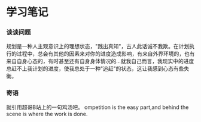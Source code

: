 学习笔记
===
### 谈谈问题
规划是一种人主观意识上的理想状态，"践出真知"，古人此话诚不我欺。在计划执行的过程中，总会有其他的因素来对你的进度造成影响，有来自外界环境的，也有来自自身心态的，有时甚至还有自身身体情况的...就我自己而言，我现实中的进度总赶不上我计划的进度，使我总处于一种"追赶"的状态，这让我感到心态有些失衡。

### 寄语
就引用超哥B站上的一句鸡汤吧。
ompetition is the easy part,and behind the scene is where the work is done.
